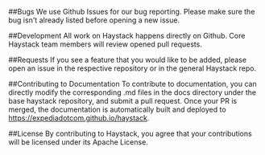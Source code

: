 ##Bugs
We use Github Issues for our bug reporting. Please make sure the bug isn't already listed before opening a new issue.

##Development
All work on Haystack happens directly on Github. Core Haystack team members will review opened pull requests.

##Requests
If you see a feature that you would like to be added, please open an issue in the respective repository or in the general Haystack repo.

##Contributing to Documentation
To contribute to documentation, you can directly modify the corresponding .md files in the docs directory under the base haystack repository, and submit a pull request. Once your PR is merged, the documentation is automatically built and deployed to https://expediadotcom.github.io/haystack.

##License
By contributing to Haystack, you agree that your contributions will be licensed under its Apache License.

